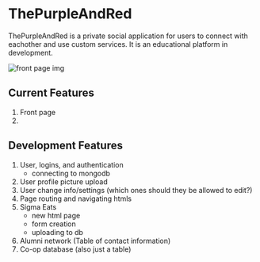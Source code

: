 # ThePurpleAndRed

ThePurpleAndRed is a private social application for users to connect with eachother and use custom services.
It is an educational platform in development.

![front page img](/Users/NickElia/METEOR/ThePurpleAndRed/app/public/images/front-page.png)

## Current Features
1. Front page
2. 

## Development Features
1. User, logins, and authentication
    - connecting to mongodb
2. User profile picture upload
3. User change info/settings (which ones should they be allowed to edit?)
4. Page routing and navigating htmls
5. Sigma Eats
    - new html page
    - form creation
    - uploading to db
6. Alumni network (Table of contact information)
7. Co-op database (also just a table)